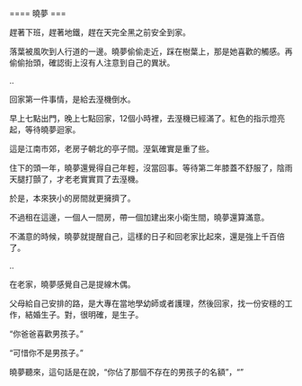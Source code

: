 ==== 曉夢 ===

趕著下班，趕著地鐵，趕在天完全黑之前安全到家。

落葉被風吹到人行道的一邊。曉夢偷偷走近，踩在樹葉上，那是她喜歡的觸感。再偷偷抬頭，確認街上沒有人注意到自己的異狀。

..

回家第一件事情，是給去溼機倒水。

早上七點出門，晚上七點回家，12個小時裡，去溼機已經滿了。紅色的指示燈亮起，等待曉夢迴家。

這是江南市郊，老房子朝北的亭子間。溼氣確實是重了些。

住下的頭一年，曉夢還覺得自己年輕，沒當回事。等待第二年膝蓋不舒服了，陰雨天腿打顫了，才老老實實買了去溼機。

於是，本來狹小的房間就更擁擠了。

不過租在這邊，一個人一間房，帶一個加建出來小衛生間，曉夢還算滿意。

不滿意的時候，曉夢就提醒自己，這樣的日子和回老家比起來，還是強上千百倍了。

..

在老家，曉夢感覺自己是提線木偶。

父母給自己安排的路，是大專在當地學幼師或者護理，然後回家，找一份安穩的工作，結婚生子。對，很明確，是生子。

“你爸爸喜歡男孩子。”

“可惜你不是男孩子。”

曉夢聽來，這句話是在說，“你佔了那個不存在的男孩子的名額”，“”